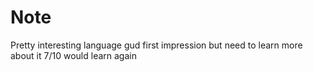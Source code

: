 # Note
Pretty interesting language gud first impression but need to learn more about it 7/10 would learn again

